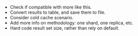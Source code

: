 - Check if compatible with more like this.
- Convert results to table, and save them to file.
- Consider cold cache scenario.
- Add more info on methodology: one shard, one replica, etc.
- Hard code result set size, rather than rely on default.
